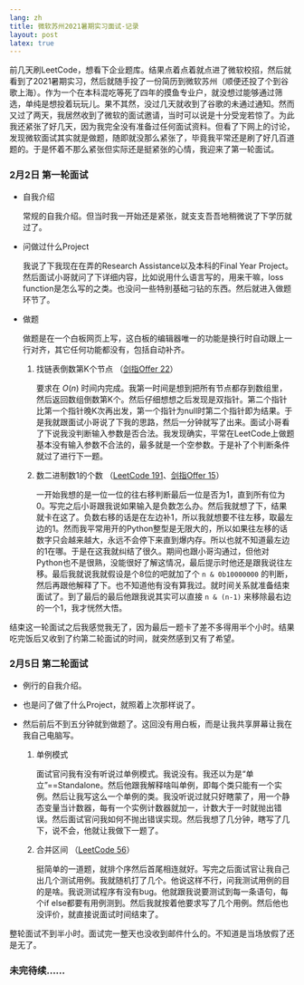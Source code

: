 ```yaml
---
lang: zh
title: 微软苏州2021暑期实习面试-记录
layout: post
latex: true
---
```


前几天刷LeetCode，想看下企业题库。结果点着点着就点进了微软校招，然后就看到了2021暑期实习，然后就随手投了一份简历到微软苏州（顺便还投了个到谷歌上海）。作为一个在本科混吃等死了四年的摸鱼专业户，就没想过能够通过筛选，单纯是想投着玩玩儿。果不其然，没过几天就收到了谷歌的未通过通知。然而又过了两天，我居然收到了微软的面试邀请，当时可以说是十分受宠若惊了。为此我还紧张了好几天，因为我完全没有准备过任何面试资料。但看了下网上的讨论，发现微软面试其实就是做题，随即就没那么紧张了，毕竟我平常还是刷了好几百道题的。于是怀着不那么紧张但实际还是挺紧张的心情，我迎来了第一轮面试。

### 2月2日 第一轮面试　　

- 自我介绍
  
  常规的自我介绍。但当时我一开始还是紧张，就支支吾吾地稍微说了下学历就过了。

- 问做过什么Project

  我说了下我现在在弄的Research Assistance以及本科的Final Year Project。然后面试小哥就问了下详细内容，比如说用什么语言写的，用来干嘛，loss function是怎么写的之类。也没问一些特别基础刁钻的东西。然后就进入做题环节了。

- 做题

  做题是在一个白板网页上写，这白板的编辑器唯一的功能是换行时自动跟上一行对齐，其它任何功能都没有，包括自动补齐。

  1. 找链表倒数第K个节点 （[剑指Offer 22](https://leetcode-cn.com/problems/lian-biao-zhong-dao-shu-di-kge-jie-dian-lcof/)）

      要求在 $O(n)$ 时间内完成。我第一时间是想到把所有节点都存到数组里，然后返回数组倒数第K个。然后仔细想想之后发现是双指针。第二个指针比第一个指针晚K次再出发，第一个指针为null时第二个指针即为结果。于是我就跟面试小哥说了下我的思路，然后一分钟就写了出来。面试小哥看了下说我没判断输入参数是否合法。我发现确实，平常在LeetCode上做题基本没有输入参数不合法的，最多就是一个空参数。于是补了个判断条件就过了进行下一题。

  2. 数二进制数1的个数 （[LeetCode 191](https://leetcode-cn.com/problems/number-of-1-bits/)、[剑指Offer 15](https://leetcode-cn.com/problems/er-jin-zhi-zhong-1de-ge-shu-lcof/)）

      一开始我想的是一位一位的往右移判断最后一位是否为1，直到所有位为0。写完之后小哥跟我说如果输入是负数怎么办。然后我就想了下，结果就卡在这了。负数右移的话是在左边补1，所以我就想要不往左移，取最左边的1。然而我平常用开的Python整型是无限大的，所以如果往左移的话数字只会越来越大，永远不会停下来直到爆内存。所以也就不知道最左边的1在哪。于是在这我就纠结了很久。期间也跟小哥沟通过，但他对Python也不是很熟，没能很好了解这情况，最后提示时他还是跟我说往左移。最后我就说我就假设是个8位的吧就加了个 `n & 0b10000000` 的判断，然后再跟他解释了下。也不知道他有没有算我过。就时间关系就准备结束面试了。到了最后的最后他跟我说其实可以直接 `n & (n-1)` 来移除最右边的一个1，我才恍然大悟。

结束这一轮面试之后我感觉我无了，因为最后一题卡了差不多得用半个小时。结果吃完饭后又收到了约第二轮面试的时间，就突然感到又有了希望。

### 2月5日 第二轮面试

- 例行的自我介绍。

- 也是问了做了什么Project，就照着上次那样说了。

- 然后前后不到五分钟就到做题了。这回没有用白板，而是让我共享屏幕让我在我自己电脑写。

  1. 单例模式

      面试官问我有没有听说过单例模式。我说没有。我还以为是“单立”==Standalone。然后他跟我解释啥叫单例，即每个类只能有一个实例。然后让我写这么一个单例的类。我没听说过就只好瞎蒙了，用一个静态变量当计数器，每有一个实例计数器就加一，计数大于一时就抛出错误。然后面试官问我如何不抛出错误实现。然后我想了几分钟，瞎写了几下，说不会，他就让我做下一题了。

  2. 合并区间 （[LeetCode 56](https://leetcode-cn.com/problems/merge-intervals/)）

      挺简单的一道题，就排个序然后首尾相连就好。写完之后面试官让我自己出几个测试用例。我就随机打了几个。他说这样不行，问我测试用例的目的是啥。我说测试程序有没有bug。他就跟我说要测试到每一条语句，每个if else都要有用例测到。然后我就按着他要求写了几个用例。然后他也没评价，就直接说面试时间结束了。

整轮面试不到半小时。面试完一整天也没收到邮件什么的。不知道是当场放假了还是无了。

### 未完待续……